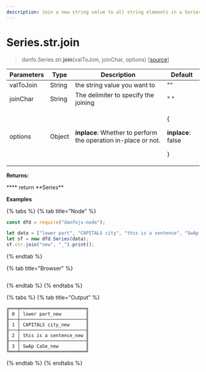 ```yaml
---
description: Join a new string value to all string elements in a Series.
---
```


# Series.str.join

> danfo.Series.str.**join**(valToJoin, joinChar, options) \[[source](https://github.com/javascriptdata/danfojs/blob/dev/src/danfojs-base/core/strings.ts#L710)]

| Parameters | Type   | Description                                                    | Default                                                |
| ---------- | ------ | -------------------------------------------------------------- | ------------------------------------------------------ |
| valToJoin  | String | the string value you want to                                   | ""                                                     |
| joinChar   | String | The delimiter to specify the joining                           | " "                                                    |
| options    | Object | **inplace**: Whether to perform the operation in-place or not. | <p>{</p><p><strong>inplace</strong>: false</p><p>}</p> |

**Returns:**

&#x20; \***\* return **Series\*\*

**Examples**

{% tabs %}
{% tab title="Node" %}

```javascript
const dfd = require("danfojs-node");

let data = ["lower part", "CAPITALS city", "this is a sentence", "SwAp CaSe"];
let sf = new dfd.Series(data);
sf.str.join("new", "_").print();
```

{% endtab %}

{% tab title="Browser" %}

```

```

{% endtab %}
{% endtabs %}

{% tabs %}
{% tab title="Output" %}

```
╔═══╤════════════════════════╗
║ 0 │ lower part_new         ║
╟───┼────────────────────────╢
║ 1 │ CAPITALS city_new      ║
╟───┼────────────────────────╢
║ 2 │ this is a sentence_new ║
╟───┼────────────────────────╢
║ 3 │ SwAp CaSe_new          ║
╚═══╧════════════════════════╝
```

{% endtab %}
{% endtabs %}
